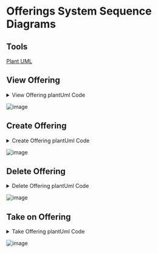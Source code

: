 # Offerings System Sequence Diagrams

## Tools

[Plant UML](https://plantuml.com/sequence-diagram)

## View Offering

<details>
<summary>
View Offering plantUml Code
</summary>

``` plantuml
@startuml
participant "__:Actor__" as actor
participant "__:System__" as system

title View Offerings System Sequence Diagram

skinparam sequenceMessageAlign center
actor -> system : getOfferings()
|||
alt pulic user
|||
  system --> actor : display available & non-available offerings associated to an instructor
|||
else is registered client
|||
  system --> actor : display available & non-available offerings associated to an instructor
|||
else is registered instructor
|||
  system --> actor : display offerings not associated to an instructor
end

@enduml
```

</details>

![image](https://github.com/DarkMed15/soen342-teamproject/blob/main/deliverables/assets/view_offering_system_sequence_diagram.png)

## Create Offering

<details>
<summary>
Create Offering plantUml Code
</summary>

``` plantuml
@startuml
participant "__:Actor__" as actor
participant "__:System__" as system

title Create Offerings System Sequence Diagram

skinparam sequenceMessageAlign center


actor -> system : beginMakeOfferingSession()
|||
actor -> system : makeOffering(location, schedule, format, type)


system -> system : validate()

alt success
  system -> system : lesson : createLesson(location, schedule, format, type)
  system -> system : createOffering(lesson)
  system --> actor : confirmation
  system --> actor : display offering
|||
else location daytime slot not available
|||
  system --> actor : error
|||
else location daytime slot not unique
|||
  system --> actor : error
end

actor -> system : endMakeOfferingSession()

@enduml
```

</details>

![image](https://github.com/DarkMed15/soen342-teamproject/blob/main/deliverables/assets/create_offering_system_sequence_diagram.png)

## Delete Offering

<details>
<summary>
Delete Offering plantUml Code
</summary>

``` plantuml
@startuml
participant "__:Actor__" as actor
participant "__:System__" as system

title Delete Offerings System Sequence Diagram

skinparam sequenceMessageAlign center

actor -> system : removeOffering(offering)
system --> actor : prompt()
|||
alt confirm
|||
actor -> system : confirm()
else cancel
|||
system --> actor : exit and display offerings
end

|||
system -> system : delete(lesson)
|||

alt if client associated
  system -> system : delete(client-offering)
|||
else if instructor associated
|||
  system -> system : delete(instructor-offering)
|||
end

system -> system : delete(offering)
system --> actor : confirmation
@enduml
```

</details>

![image](https://github.com/DarkMed15/soen342-teamproject/blob/main/deliverables/assets/delete_offering_system_sequence_diagram.png)

## Take on Offering

<details>
<summary>
Take Offering plantUml Code
</summary>

``` plantuml
@startuml
participant "__:Actor__" as actor
participant "__:System__" as system

title Take Offerings System Sequence Diagram

skinparam sequenceMessageAlign center

|||
actor -> system : takeOffering(offering)
|||
system --> actor : prompt()
|||
actor -> system : confirm()

alt success
  system -> system : add(instructor, offering)
  system -> actor : confirmation
|||
else cancel
|||
  system -> actor : exit and display offerings
|||
end
@enduml
```

</details>

![image](https://github.com/DarkMed15/soen342-teamproject/blob/main/deliverables/assets/take_offering_system_sequence_diagram.png)
